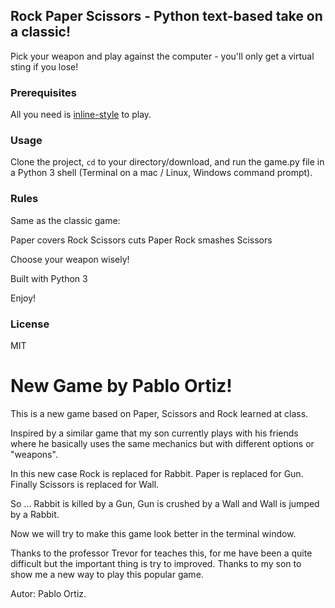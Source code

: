 ## Rock Paper Scissors - Python text-based take on a classic!

Pick your weapon and play against the computer - you'll only get a virtual sting if you lose!

### Prerequisites

All you need is [inline-style](https://www.python.org/ "Python 3") to play.

### Usage
Clone the project, <code>cd</code> to your directory/download, and run the game.py file in a Python 3 shell (Terminal on a mac / Linux, Windows command prompt).

### Rules
Same as the classic game:

Paper covers Rock  Scissors cuts Paper  Rock smashes Scissors

Choose your weapon wisely!

Built with Python 3

Enjoy!

### License 
MIT



# New Game by Pablo Ortiz!

This is a new game based on Paper, Scissors and Rock learned at class.

Inspired by a similar game that my son currently plays with his friends where he basically uses the same mechanics but with different options or "weapons".

In this new case Rock is replaced for Rabbit.
Paper is replaced for Gun.
Finally Scissors is replaced for Wall.

So ... Rabbit is killed by a Gun, Gun is crushed by a Wall and Wall is jumped by a Rabbit.

Now we will try to make this game look better in the terminal window.


Thanks to the professor Trevor for teaches this, for me have been a quite difficult but the important thing is try to improved.
Thanks to my son to show me a new way to play this popular game.

Autor: Pablo Ortiz.